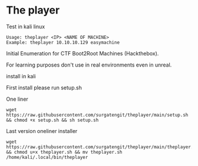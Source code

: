 # The player

Test in kali linux
```
Usage: theplayer <IP> <NAME OF MACHINE>
Example: theplayer 10.10.10.129 easymachine
```
Initial Enumeration for CTF Boot2Root Machines (Hackthebox).

For learning purposes don't use in real environments even in unreal. 

install in kali

First install please run setup.sh

One liner
```
wget https://raw.githubusercontent.com/surgatengit/theplayer/main/setup.sh && chmod +x setup.sh && sh setup.sh
```

Last version oneliner installer
```
wget https://raw.githubusercontent.com/surgatengit/theplayer/main/theplayer.sh && chmod u+x theplayer.sh && mv theplayer.sh /home/kali/.local/bin/theplayer 
```
